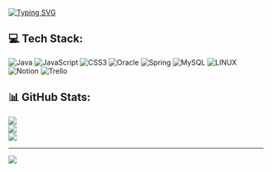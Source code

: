 <a href="https://git.io/typing-svg"><img src="https://readme-typing-svg.demolab.com?font=Fira+Code&duration=2000&pause=100&color=18F018&vCenter=true&multiline=true&repeat=false&width=1350&height=1300&lines=+%3Essh+connect%40github.com%2FJugaman;Welcome+to+the+realm+of+code+and+collaboration!+%F0%9F%8F%B0;Password%3A+;Authenticated+successfully.;++;%3E+whoiam;%F0%9F%91%8B+Hi+there!+I+am+King+Jugaman+-+Conqueror+of+Complexity%2C+Lord+of+Source+Codes%2C+and+Breaker+of+Bugs%2C+the+Supreme+;Sovereign+of+Scalability+and+System+Performance%2C++Open-Source+Advocate+and+Guardian+of+Data+Integrity;++;%3E+cat+bio.txt;%F0%9F%9A%80+Software+craftsman+translating+ideas+into+elegant+code.+Crafting+robust+solutions+with+an+unwavering;commitment+to+performance+and+functionality.+A+staunch+advocate+of+clean+architecture+and+relentless;growth.+My+heart+beats+for+backend+technologies+and+creative+problem-solving.;+;%3E+whois+Jugaman;%F0%9F%94%8D+Full+Name%3A+Juan+Gabriel+Mansilla;%F0%9F%93%8D+Location%3A++Argentina;%E2%9C%A8+Passion%3A+Creating%2C+solving%2C+and+innovating+through+code+and+technology.;+;%3E+echo+%22Tech+Main+Arsenal%22;%F0%9F%9B%A0%EF%B8%8F+Java+%7C+Spring+Boot+%7C+MySQL+%7C+Docker+%7C+Kubernetes+%7C+Terminal;+;%3E+cd+projects;%F0%9F%93%82+Venturing+deeper+into+the+realms+of+innovation...;+;%3Els+-la;Total+276;drwxr-xr-x+++6++jugaman++developers+++160+Aug++7+15%3A00+.;drwxr-xr-x+++7++jugaman++developers+++224+Aug++7+12%3A45+..;-rw-r--r--+++++++1++jugaman++developers+++320+Aug++7+14%3A58+README.md;drwxr-xr-x+++3++jugaman++developers+++196+Aug++7+14%3A59+java-wonders;drwxr-xr-x+++4++jugaman++developers+++128+Aug++7+15%3A00+.data-users;drwxr-xr-x+++5++jugaman++developers+++160+Aug++7+15%3A01+deep-space-collaboration+;+;%3E+git+commit+-m+%22Unleashing+innovation%22;%5Bmain+best-app-ever%5D+Unleashing+innovation;-+5+files+changed%2C+120+insertions(%2B)%2C+10+deletions(-);-+create+mode+100644+Magical_Algorithms.java;-+delete+mode+13734+Old_Crystals.sql;+;%3E+.%2Fdeploy.sh;Deploying+brilliance...+%F0%9F%9A%80;+Optimizing+algorithms...+%F0%9F%92%A1;+Scaling+impact...+%F0%9F%8F%97%EF%B8%8F;+;%3E+echo+%22%F0%9F%94%8D+Explore+More%22;+%F0%9F%94%97+Curious+to+see+more%3F+Feel+free+to+delve+into+my+repositories.;+;%3E+exit;Exiting+the+coding+matrix.+Keep+coding+and+stay+innovative!+See+you+later!+Happy+coding%F0%9F%91%8B" alt="Typing SVG" /></a>

## 💻 Tech Stack:
![Java](https://img.shields.io/badge/java-%23ED8B00.svg?style=for-the-badge&logo=java&logoColor=white) ![JavaScript](https://img.shields.io/badge/javascript-%23323330.svg?style=for-the-badge&logo=javascript&logoColor=%23F7DF1E) ![CSS3](https://img.shields.io/badge/css3-%231572B6.svg?style=for-the-badge&logo=css3&logoColor=white) ![Oracle](https://img.shields.io/badge/Oracle-F80000?style=for-the-badge&logo=oracle&logoColor=white) ![Spring](https://img.shields.io/badge/spring-%236DB33F.svg?style=for-the-badge&logo=spring&logoColor=white) ![MySQL](https://img.shields.io/badge/mysql-%2300f.svg?style=for-the-badge&logo=mysql&logoColor=white) ![LINUX](https://img.shields.io/badge/Linux-FCC624?style=for-the-badge&logo=linux&logoColor=black) ![Notion](https://img.shields.io/badge/Notion-%23000000.svg?style=for-the-badge&logo=notion&logoColor=white) ![Trello](https://img.shields.io/badge/Trello-%23026AA7.svg?style=for-the-badge&logo=Trello&logoColor=white)
## 📊 GitHub Stats:
![](https://github-readme-stats.vercel.app/api?username=Jugaman&theme=vision-friendly-dark&hide_border=false&include_all_commits=true&count_private=true)<br/>
![](https://github-readme-streak-stats.herokuapp.com/?user=Jugaman&theme=vision-friendly-dark&hide_border=false)<br/>
![](https://github-readme-stats.vercel.app/api/top-langs/?username=Jugaman&theme=vision-friendly-dark&hide_border=false&include_all_commits=true&count_private=true&layout=compact)

---
[![](https://visitcount.itsvg.in/api?id=Jugaman&icon=5&color=0)](https://visitcount.itsvg.in)


